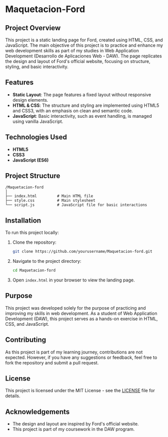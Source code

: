 # Maquetacion-Ford

## Project Overview

This project is a static landing page for Ford, created using HTML, CSS, and JavaScript. The main objective of this project is to practice and enhance my web development skills as part of my studies in Web Application Development (Desarrollo de Aplicaciones Web - DAW). The page replicates the design and layout of Ford's official website, focusing on structure, styling, and basic interactivity.

## Features

- **Static Layout**: The page features a fixed layout without responsive design elements.
- **HTML & CSS**: The structure and styling are implemented using HTML5 and CSS3, with an emphasis on clean and semantic code.
- **JavaScript**: Basic interactivity, such as event handling, is managed using vanilla JavaScript.

## Technologies Used

- **HTML5**
- **CSS3**
- **JavaScript (ES6)**

## Project Structure

```plaintext
/Maquetacion-ford
│
├── index.html         # Main HTML file
├── style.css          # Main stylesheet
└── script.js          # JavaScript file for basic interactions
```

## Installation

To run this project locally:

1. Clone the repository:

   ```bash
   git clone https://github.com/yourusername/Maquetacion-ford.git
   ```

2. Navigate to the project directory:

   ```bash
   cd Maquetacion-ford
   ```

3. Open `index.html` in your browser to view the landing page.

## Purpose

This project was developed solely for the purpose of practicing and improving my skills in web development. As a student of Web Application Development (DAW), this project serves as a hands-on exercise in HTML, CSS, and JavaScript.

## Contributing

As this project is part of my learning journey, contributions are not expected. However, if you have any suggestions or feedback, feel free to fork the repository and submit a pull request.

## License

This project is licensed under the MIT License - see the [LICENSE](LICENSE) file for details.

## Acknowledgements

- The design and layout are inspired by Ford's official website.
- This project is part of my coursework in the DAW program.
